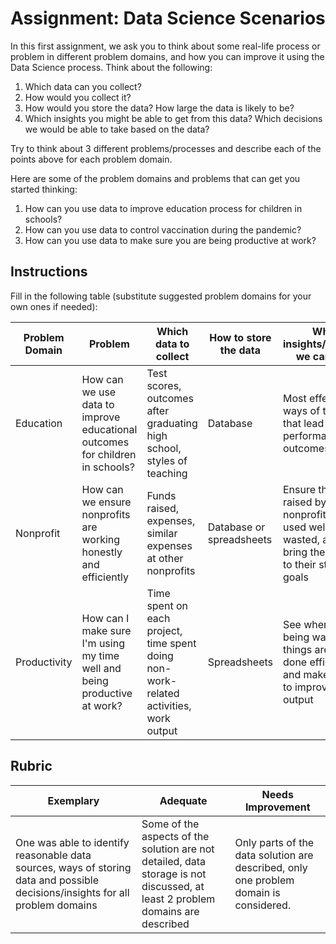 # Assignment: Data Science Scenarios

In this first assignment, we ask you to think about some real-life process or problem in different problem domains, and how you can improve it using the Data Science process. Think about the following:

1. Which data can you collect?
1. How would you collect it?
1. How would you store the data? How large the data is likely to be?
1. Which insights you might be able to get from this data? Which decisions we would be able to take based on the data?

Try to think about 3 different problems/processes and describe each of the points above for each problem domain.

Here are some of the problem domains and problems that can get you started thinking:

1. How can you use data to improve education process for children in schools?
1. How can you use data to control vaccination during the pandemic?
1. How can you use data to make sure you are being productive at work?
## Instructions

Fill in the following table (substitute suggested problem domains for your own ones if needed):

| Problem Domain | Problem | Which data to collect | How to store the data | Which insights/decisions we can make | 
|----------------|---------|-----------------------|-----------------------|--------------------------------------|
| Education | How can we use data to improve educational outcomes for children in schools? | Test scores, outcomes after graduating high school, styles of teaching | Database | Most effective ways of teaching that lead to better performance and outcomes |
| Nonprofit | How can we ensure nonprofits are working honestly and efficiently | Funds raised, expenses, similar expenses at other nonprofits | Database or spreadsheets | Ensure that funds raised by nonprofits are used well and not wasted, and help bring them closer to their stated goals |
| Productivity | How can I make sure I'm using my time well and being productive at work? | Time spent on each project, time spent doing non-work-related activities, work output | Spreadsheets | See where time is being wasted or things aren't being done efficiently, and make changes to improve work output |

## Rubric

Exemplary | Adequate | Needs Improvement
--- | --- | -- |
One was able to identify reasonable data sources, ways of storing data and possible decisions/insights for all problem domains | Some of the aspects of the solution are not detailed, data storage is not discussed, at least 2 problem domains are described | Only parts of the data solution are described, only one problem domain is considered.

